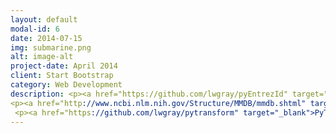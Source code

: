 ```yaml
---
layout: default
modal-id: 6
date: 2014-07-15
img: submarine.png
alt: image-alt
project-date: April 2014
client: Start Bootstrap
category: Web Development
description: <p><a href="https://github.com/lwgray/pyEntrezId" target="_blank"> PyEntrezID: </a>The easy conversion between the several biological IDs.</p>
<p><a href="http://www.ncbi.nlm.nih.gov/Structure/MMDB/mmdb.shtml" target="_blank">MMDB: </a>3D transformation methods for biological structures</p>
 <p><a href="https://github.com/lwgray/pytransform" target="_blank">PyTransform: </a>Linear transformation of molecular structure</p>
---
```

